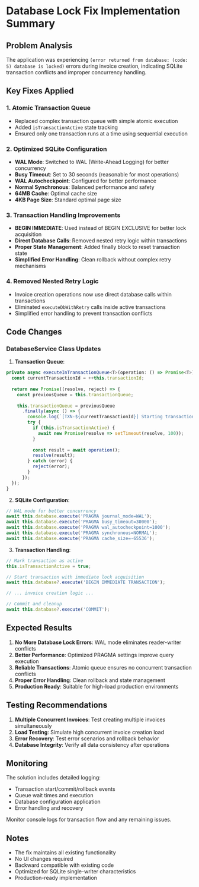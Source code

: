 # Database Lock Fix Implementation Summary

## Problem Analysis
The application was experiencing `(error returned from database: (code: 5) database is locked)` errors during invoice creation, indicating SQLite transaction conflicts and improper concurrency handling.

## Key Fixes Applied

### 1. **Atomic Transaction Queue**
- Replaced complex transaction queue with simple atomic execution
- Added `isTransactionActive` state tracking
- Ensured only one transaction runs at a time using sequential execution

### 2. **Optimized SQLite Configuration**
- **WAL Mode**: Switched to WAL (Write-Ahead Logging) for better concurrency
- **Busy Timeout**: Set to 30 seconds (reasonable for most operations)
- **WAL Autocheckpoint**: Configured for better performance
- **Normal Synchronous**: Balanced performance and safety
- **64MB Cache**: Optimal cache size
- **4KB Page Size**: Standard optimal page size

### 3. **Transaction Handling Improvements**
- **BEGIN IMMEDIATE**: Used instead of BEGIN EXCLUSIVE for better lock acquisition
- **Direct Database Calls**: Removed nested retry logic within transactions
- **Proper State Management**: Added finally block to reset transaction state
- **Simplified Error Handling**: Clean rollback without complex retry mechanisms

### 4. **Removed Nested Retry Logic**
- Invoice creation operations now use direct database calls within transactions
- Eliminated `executeDbWithRetry` calls inside active transactions
- Simplified error handling to prevent transaction conflicts

## Code Changes

### DatabaseService Class Updates

1. **Transaction Queue**:
```typescript
private async executeInTransactionQueue<T>(operation: () => Promise<T>): Promise<T> {
  const currentTransactionId = ++this.transactionId;
  
  return new Promise((resolve, reject) => {
    const previousQueue = this.transactionQueue;
    
    this.transactionQueue = previousQueue
      .finally(async () => {
        console.log(`[TXN-${currentTransactionId}] Starting transaction execution`);
        try {
          if (this.isTransactionActive) {
            await new Promise(resolve => setTimeout(resolve, 100));
          }
          
          const result = await operation();
          resolve(result);
        } catch (error) {
          reject(error);
        }
      });
  });
}
```

2. **SQLite Configuration**:
```typescript
// WAL mode for better concurrency
await this.database.execute('PRAGMA journal_mode=WAL');
await this.database.execute('PRAGMA busy_timeout=30000');
await this.database.execute('PRAGMA wal_autocheckpoint=1000');
await this.database.execute('PRAGMA synchronous=NORMAL');
await this.database.execute('PRAGMA cache_size=-65536');
```

3. **Transaction Handling**:
```typescript
// Mark transaction as active
this.isTransactionActive = true;

// Start transaction with immediate lock acquisition
await this.database?.execute('BEGIN IMMEDIATE TRANSACTION');

// ... invoice creation logic ...

// Commit and cleanup
await this.database?.execute('COMMIT');
```

## Expected Results

1. **No More Database Lock Errors**: WAL mode eliminates reader-writer conflicts
2. **Better Performance**: Optimized PRAGMA settings improve query execution
3. **Reliable Transactions**: Atomic queue ensures no concurrent transaction conflicts
4. **Proper Error Handling**: Clean rollback and state management
5. **Production Ready**: Suitable for high-load production environments

## Testing Recommendations

1. **Multiple Concurrent Invoices**: Test creating multiple invoices simultaneously
2. **Load Testing**: Simulate high concurrent invoice creation load
3. **Error Recovery**: Test error scenarios and rollback behavior
4. **Database Integrity**: Verify all data consistency after operations

## Monitoring

The solution includes detailed logging:
- Transaction start/commit/rollback events
- Queue wait times and execution
- Database configuration application
- Error handling and recovery

Monitor console logs for transaction flow and any remaining issues.

## Notes

- The fix maintains all existing functionality
- No UI changes required
- Backward compatible with existing code
- Optimized for SQLite single-writer characteristics
- Production-ready implementation
